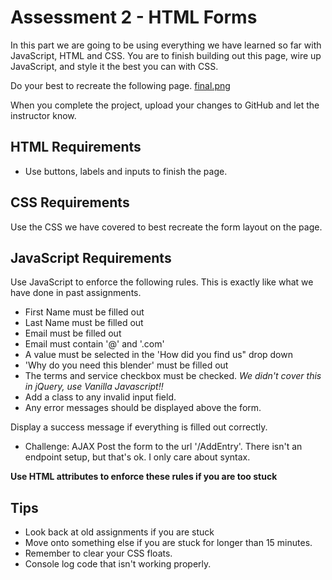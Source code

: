 # Assessment 2 - HTML Forms 
In this part we are going to be using everything we have learned so far with JavaScript, HTML and CSS.  You are to finish building out this page, wire up JavaScript, and style it the best you can with CSS.

Do your best to recreate the following page. [final.png](final.png)

When you complete the project, upload your changes to GitHub and let the instructor know.

## HTML Requirements
- Use buttons, labels and inputs to finish the page. 

## CSS Requirements
Use the CSS we have covered to best recreate the form  layout on the page.

## JavaScript Requirements
Use JavaScript to enforce the following rules.  This is exactly like what we have done in past assignments.

- First Name must be filled out
- Last Name must be filled out
- Email must be filled out
- Email must contain '@' and '.com'
- A value must be selected in the 'How did you find us" drop down
- 'Why do you need this blender' must be filled out
- The terms and service checkbox must be checked.  *We didn't cover this in jQuery, use Vanilla Javascript!!*
- Add a class to any invalid input field.
- Any error messages should be displayed above the form.

Display a success message if everything is filled out correctly. 

- Challenge: AJAX Post the form to the url '/AddEntry'. There isn't an endpoint setup, but that's ok.  I only care about syntax.

**Use HTML attributes to enforce these rules if you are too stuck**

## Tips
- Look back at old assignments if you are stuck
- Move onto something else if you are stuck for longer than 15 minutes.
- Remember to clear your CSS floats.
- Console log code that isn't working properly.